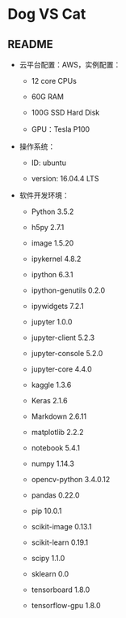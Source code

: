 # Dog VS Cat

## README

* 云平台配置：AWS，实例配置：

  - 12 core CPUs

  - 60G RAM

  - 100G SSD Hard Disk

  - GPU：Tesla P100

    

* 操作系统：

  - ID: ubuntu

  - version: 16.04.4 LTS

    

* 软件开发环境：

  - Python 3.5.2 

  - h5py 2.7.1 

  - image 1.5.20 

  - ipykernel 4.8.2 

  - ipython 6.3.1 

  - ipython-genutils 0.2.0 

  - ipywidgets 7.2.1 

  - jupyter 1.0.0 

  - jupyter-client 5.2.3 

  - jupyter-console 5.2.0 

  - jupyter-core 4.4.0 

  - kaggle 1.3.6 

  - Keras 2.1.6 

  - Markdown 2.6.11 

  - matplotlib 2.2.2 

  - notebook 5.4.1 

  - numpy 1.14.3 

  - opencv-python 3.4.0.12 

  - pandas 0.22.0 

  - pip 10.0.1 

  - scikit-image 0.13.1 

  - scikit-learn 0.19.1 

  - scipy 1.1.0 

  - sklearn 0.0 

  - tensorboard 1.8.0 

  - tensorflow-gpu 1.8.0

    